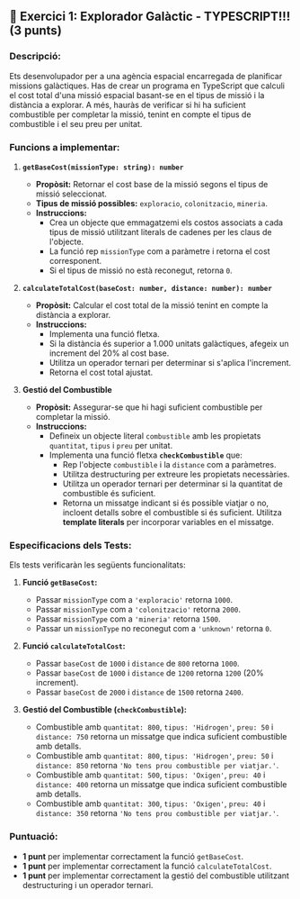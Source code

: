 ## 💫 Exercici 1: Explorador Galàctic - TYPESCRIPT!!! (3 punts)

### Descripció:
Ets desenvolupador per a una agència espacial encarregada de planificar missions galàctiques. Has de crear un programa en TypeScript que calculi el cost total d'una missió espacial basant-se en el tipus de missió i la distància a explorar. A més, hauràs de verificar si hi ha suficient combustible per completar la missió, tenint en compte el tipus de combustible i el seu preu per unitat.

### Funcions a implementar:

1. **`getBaseCost(missionType: string): number`**
   - **Propòsit:** Retornar el cost base de la missió segons el tipus de missió seleccionat.
   - **Tipus de missió possibles:** `exploracio`, `colonitzacio`, `mineria`.
   - **Instruccions:**
     - Crea un objecte que emmagatzemi els costos associats a cada tipus de missió utilitzant literals de cadenes per les claus de l'objecte.
     - La funció rep `missionType` com a paràmetre i retorna el cost corresponent.
     - Si el tipus de missió no està reconegut, retorna `0`.

2. **`calculateTotalCost(baseCost: number, distance: number): number`**
   - **Propòsit:** Calcular el cost total de la missió tenint en compte la distància a explorar.
   - **Instruccions:**
     - Implementa una funció fletxa.
     - Si la distància és superior a 1.000 unitats galàctiques, afegeix un increment del 20% al cost base.
     - Utilitza un operador ternari per determinar si s'aplica l'increment.
     - Retorna el cost total ajustat.

3. **Gestió del Combustible**
   - **Propòsit:** Assegurar-se que hi hagi suficient combustible per completar la missió.
   - **Instruccions:**
     - Defineix un objecte literal `combustible` amb les propietats `quantitat`, `tipus` i `preu` per unitat.
     - Implementa una funció fletxa **`checkCombustible`** que:
       - Rep l'objecte `combustible` i la `distance` com a paràmetres.
       - Utilitza destructuring per extreure les propietats necessàries.
       - Utilitza un operador ternari per determinar si la quantitat de combustible és suficient.
       - Retorna un missatge indicant si és possible viatjar o no, incloent detalls sobre el combustible si és suficient. Utilitza **template literals** per incorporar variables en el missatge.

### Especificacions dels Tests:
Els tests verificaràn les següents funcionalitats:

1. **Funció `getBaseCost`:**
   - Passar `missionType` com a `'exploracio'` retorna `1000`.
   - Passar `missionType` com a `'colonitzacio'` retorna `2000`.
   - Passar `missionType` com a `'mineria'` retorna `1500`.
   - Passar un `missionType` no reconegut com a `'unknown'` retorna `0`.

2. **Funció `calculateTotalCost`:**
   - Passar `baseCost` de `1000` i `distance` de `800` retorna `1000`.
   - Passar `baseCost` de `1000` i `distance` de `1200` retorna `1200` (20% increment).
   - Passar `baseCost` de `2000` i `distance` de `1500` retorna `2400`.

3. **Gestió del Combustible (`checkCombustible`):**
   - Combustible amb `quantitat: 800`, `tipus: 'Hidrogen'`, `preu: 50` i `distance: 750` retorna un missatge que indica suficient combustible amb detalls.
   - Combustible amb `quantitat: 800`, `tipus: 'Hidrogen'`, `preu: 50` i `distance: 850` retorna `'No tens prou combustible per viatjar.'`.
   - Combustible amb `quantitat: 500`, `tipus: 'Oxigen'`, `preu: 40` i `distance: 400` retorna un missatge que indica suficient combustible amb detalls.
   - Combustible amb `quantitat: 300`, `tipus: 'Oxigen'`, `preu: 40` i `distance: 350` retorna `'No tens prou combustible per viatjar.'`.

### Puntuació:
- **1 punt** per implementar correctament la funció `getBaseCost`.
- **1 punt** per implementar correctament la funció `calculateTotalCost`.
- **1 punt** per implementar correctament la gestió del combustible utilitzant destructuring i un operador ternari.
